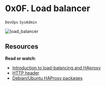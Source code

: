 # 0x0F. Load balancer
``DevOps`` ``SysAdmin``

![load_balancer](https://s3.amazonaws.com/intranet-projects-files/holbertonschool-sysadmin_devops/275/qfdked8.png)

## Resources
**Read or watch**:

- [Introduction to load-balancing and HAproxy](https://alx-intranet.hbtn.io/rltoken/B7f3oz8i3Xvvom_YQZzLnQ)
- [HTTP header](https://alx-intranet.hbtn.io/rltoken/sZ9v3Vq2tgLwN_PWVQketw)
- [Debian/Ubuntu HAProxy packages](https://alx-intranet.hbtn.io/rltoken/2VRAgtKKR9g6Xfb0xzGiSg)